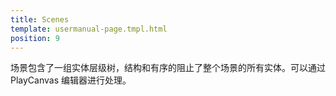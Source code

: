```yaml
---
title: Scenes
template: usermanual-page.tmpl.html
position: 9
---
```


场景包含了一组实体层级树，结构和有序的阻止了整个场景的所有实体。可以通过 PlayCanvas 编辑器进行处理。

